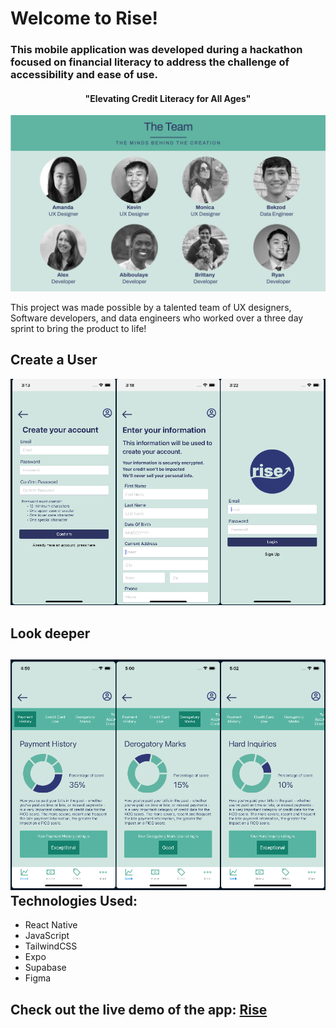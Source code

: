 <!DOCTYPE html>
<html>
<head>
	<title>Rise</title>
</head>
<body>
	<h1>Welcome to Rise!</h1> 
  <h3>This mobile application was developed during a hackathon focused on financial literacy to address the challenge of accessibility and ease of use.</h3>
	<h4 style="text-align: center;">"Elevating Credit Literacy for All Ages"</h4><img src="./assets/Readme-images/team.jpg"> 
  <p>This project was made possible by a talented team of UX designers, Software developers, and data engineers who worked over a three day sprint to bring the product to life!</p>
  
  <h2>Create a User</h2>
	<img src="./assets/Readme-images/user-screen.png">

  <h2>Look deeper<h2>
	<img src="./assets/Readme-images/deep-view.png"
  <h1>Technologies Used:</h1>
	<ul>
		<li>React Native</li>
		<li>JavaScript</li>
		<li>TailwindCSS</li>
		<li>Expo</li>
		<li>Supabase</li>
		<li>Figma</li>
	</ul>
	<h2>Check out the live demo of the app: <a href="https://www.figma.com/proto/Gztm2KyqMmRfGCSV6VEe0k/Sketch%2F-Mid-fi?type=design&node-id=267-173&t=lYrw4xcGOTkW2x5C-1&scaling=scale-down&page-id=6%3A128&starting-point-node-id=265%3A125&show-proto-sidebar=1&mode=design"</a>Rise</h2>
</body>
</html>